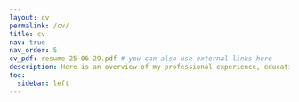 ```yaml
---
layout: cv
permalink: /cv/
title: cv
nav: true
nav_order: 5
cv_pdf: resume-25-06-29.pdf # you can also use external links here
description: Here is an overview of my professional experience, education, and skills. For more details, download the PDF version by clicking on the icon to the right.
toc:
  sidebar: left
---
```

